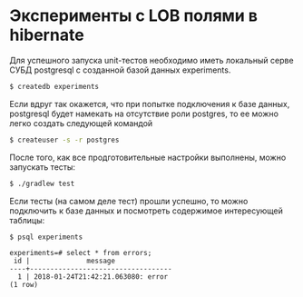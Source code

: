 # Эксперименты с LOB полями в hibernate

Для успешного запуска unit-тестов необходимо иметь локальный серве СУБД postgresql с созданной базой данных experiments.

```bash
$ createdb experiments
```

Если вдруг так окажется, что при попытке подключения к базе данных, postgresql будет намекать на отсутствие роли postgres, то ее можно легко создать следующей командой

```bash
$ createuser -s -r postgres
```

После того, как все продготовительные настройки выполнены, можно запускать тесты:

```bash
$ ./gradlew test
```

Если тесты (на самом деле тест) прошли успешно, то можно подключить к базе данных и посмотреть содержимое интересующей таблицы:

```bash
$ psql experiments
```



```
experiments=# select * from errors;
 id |              message
----+-----------------------------------
  1 | 2018-01-24T21:42:21.063080: error
(1 row)
```
